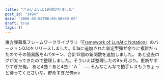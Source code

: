 ```yaml
---
title: "さぁいよいよ1週間切りました"
post_id: "3494"
date: "2006-08-08T00:00:00+09:00"
draft: true
tags: []
---
```



東方弾幕風フレームワークライブラリ『[Framework of LunAtic Notation](https://danmaq.com/tag/flan)』のバージョン0.1cをリリースしました。0.1aに追加された新定型弾が余りに複雑だったのでその簡易版を4パターン、合計12個の新関数を追加しました。 あと過去ログが太ってきたので整理しました。そういえば整理したの9ヶ月ぶり。更新サボりすぎだ俺。  あと4曲！あと4曲！'Ａ｀ ……そんなこんなで拍手レスもうちょっと待ってくださいな。貯めすぎだ俺orz
